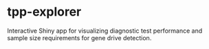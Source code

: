 # tpp-explorer
Interactive Shiny app for visualizing diagnostic test performance and sample size requirements for gene drive detection.
